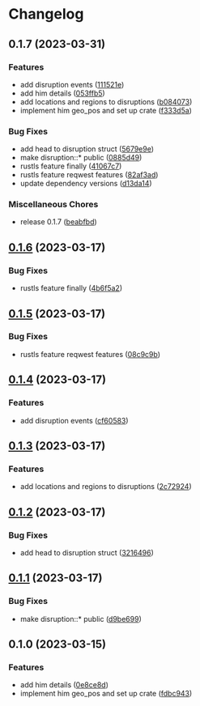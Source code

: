 # Changelog

## 0.1.7 (2023-03-31)


### Features

* add disruption events ([111521e](https://github.com/AdriDevelopsThings/strecken-info-rs/commit/111521e90ac3e2b01c70d9ab429db243861edac4))
* add him details ([053ffb5](https://github.com/AdriDevelopsThings/strecken-info-rs/commit/053ffb5fe15496ede0047aa8120e1b83c633df67))
* add locations and regions to disruptions ([b084073](https://github.com/AdriDevelopsThings/strecken-info-rs/commit/b084073d975090ff98404c3c8e17d4ee8ffb1400))
* implement him geo_pos and set up crate ([f333d5a](https://github.com/AdriDevelopsThings/strecken-info-rs/commit/f333d5a080a150a1e5382b3fba33e90adab953f5))


### Bug Fixes

* add head to disruption struct ([5679e9e](https://github.com/AdriDevelopsThings/strecken-info-rs/commit/5679e9ec2bec9b5c0f51ace0ad8ba9dbc9c76100))
* make disruption::* public ([0885d49](https://github.com/AdriDevelopsThings/strecken-info-rs/commit/0885d49d10b1638b0f6c2b5cf66effc5d41566be))
* rustls feature finally ([41067c7](https://github.com/AdriDevelopsThings/strecken-info-rs/commit/41067c70a21dc3cdc9a17fc3f0d9cae256aa15d3))
* rustls feature reqwest features ([82af3ad](https://github.com/AdriDevelopsThings/strecken-info-rs/commit/82af3adb3e941b76e290d54af43e21971def1326))
* update dependency versions ([d13da14](https://github.com/AdriDevelopsThings/strecken-info-rs/commit/d13da14751c07c27578ac99c373e356515602b81))


### Miscellaneous Chores

* release 0.1.7 ([beabfbd](https://github.com/AdriDevelopsThings/strecken-info-rs/commit/beabfbd04386e25dca8f91cfd245b18d7bea0fd7))

## [0.1.6](https://github.com/AdriDevelopsThings/strecken-info-rs/compare/v0.1.5...v0.1.6) (2023-03-17)


### Bug Fixes

* rustls feature finally ([4b6f5a2](https://github.com/AdriDevelopsThings/strecken-info-rs/commit/4b6f5a2eb997f660116e8e928d2252a2531cdddf))

## [0.1.5](https://github.com/AdriDevelopsThings/strecken-info-rs/compare/v0.1.4...v0.1.5) (2023-03-17)


### Bug Fixes

* rustls feature reqwest features ([08c9c9b](https://github.com/AdriDevelopsThings/strecken-info-rs/commit/08c9c9baa6a0d86a2f912178c199b3d38f6b795a))

## [0.1.4](https://github.com/AdriDevelopsThings/strecken-info-rs/compare/v0.1.3...v0.1.4) (2023-03-17)


### Features

* add disruption events ([cf60583](https://github.com/AdriDevelopsThings/strecken-info-rs/commit/cf605838adcd7dcd70976f2463312a003c7331f8))

## [0.1.3](https://github.com/AdriDevelopsThings/strecken-info-rs/compare/v0.1.2...v0.1.3) (2023-03-17)


### Features

* add locations and regions to disruptions ([2c72924](https://github.com/AdriDevelopsThings/strecken-info-rs/commit/2c729246e48b5c87700453890eb2dc9f4db21b46))

## [0.1.2](https://github.com/AdriDevelopsThings/strecken-info-rs/compare/v0.1.1...v0.1.2) (2023-03-17)


### Bug Fixes

* add head to disruption struct ([3216496](https://github.com/AdriDevelopsThings/strecken-info-rs/commit/3216496f8febd29eaaa82ded8f3f06ae664b8d55))

## [0.1.1](https://github.com/AdriDevelopsThings/strecken-info-rs/compare/v0.1.0...v0.1.1) (2023-03-17)


### Bug Fixes

* make disruption::* public ([d9be699](https://github.com/AdriDevelopsThings/strecken-info-rs/commit/d9be6993f65b9d83ac2aa4d9943ad536ea0ab265))

## 0.1.0 (2023-03-15)


### Features

* add him details ([0e8ce8d](https://github.com/AdriDevelopsThings/strecken-info-rs/commit/0e8ce8d1f6df9fa760d853167b11378b25f690cc))
* implement him geo_pos and set up crate ([fdbc943](https://github.com/AdriDevelopsThings/strecken-info-rs/commit/fdbc943d0222462cf0797c8e1b5bcce3dba2b88c))
